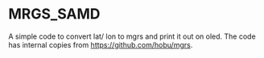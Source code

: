 # MRGS_SAMD
A simple code to convert lat/ lon to mgrs and print it out on oled.
The code has internal copies from https://github.com/hobu/mgrs.
